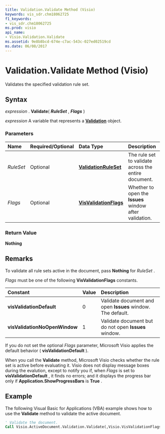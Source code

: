 ```yaml
---
title: Validation.Validate Method (Visio)
keywords: vis_sdr.chm18062725
f1_keywords:
- vis_sdr.chm18062725
ms.prod: visio
api_name:
- Visio.Validation.Validate
ms.assetid: 9e8b8bcd-674e-c7ac-543c-027ed02519cd
ms.date: 06/08/2017
---
```



# Validation.Validate Method (Visio)

Validates the specified validation rule set.


## Syntax

 _expression_ . **Validate**( **_RuleSet_** , **_Flags_** )

 _expression_ A variable that represents a **[Validation](validation-object-visio.md)** object.


### Parameters



|**Name**|**Required/Optional**|**Data Type**|**Description**|
|:-----|:-----|:-----|:-----|
| _RuleSet_|Optional| **[ValidationRuleSet](validationruleset-object-visio.md)**|The rule set to validate across the entire document. |
| _Flags_|Optional| **[VisValidationFlags](visvalidationflags-enumeration-visio.md)**|Whether to open the **Issues** window after validation.|

### Return Value

 **Nothing**


## Remarks

To validate all rule sets active in the document, pass **Nothing** for _RuleSet_ .

 _Flags_ must be one of the following **VisValidationFlags** constants.



|**Constant**|**Value**|**Description**|
|:-----|:-----|:-----|
| **visValidationDefault**|0|Validate document and open **Issues** window. The default.|
| **visValidationNoOpenWindow**|1|Validate document but do not open **Issues** window.|
If you do not set the optional  _Flags_ parameter, Microsoft Visio applies the default behavior ( **visValidationDefault** ).

When you call the **Validate** method, Microsoft Visio checks whether the rule set is active before evaluating it. Visio does not display message boxes during the evalution, except to notify you if, when _Flags_ is set to **visValidationDefault** , it finds no errors; and it displays the progress bar only if **Application.ShowProgressBars** is **True** .


## Example

The following Visual Basic for Applications (VBA) example shows how to use the **Validate** method to validate the active document.


```vb
' Validate the document.
Call Visio.ActiveDocument.Validation.Validate(,Visio.VisValidationFlags.visValidationDefault)
```


